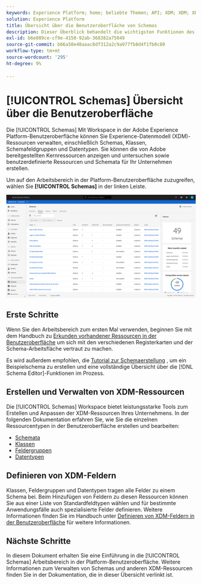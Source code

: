 ```yaml
---
keywords: Experience Platform; home; beliebte Themen; API; XDM; XDM; XDM-System; Experience-Datenmodell; Datenmodell; ui; Workspace
solution: Experience Platform
title: Übersicht über die Benutzeroberfläche von Schemas
description: Dieser Überblick behandelt die wichtigsten Funktionen des Arbeitsbereichs "Schemas"im Experience Platform.
exl-id: b6e089ce-cf9e-4150-92ab-368382a75049
source-git-commit: b66a50e40aaac8df312a2c9a977fb8d4f1fb0c80
workflow-type: tm+mt
source-wordcount: '295'
ht-degree: 9%

---
```


# [!UICONTROL Schemas] Übersicht über die Benutzeroberfläche

Die [!UICONTROL Schemas] Mit Workspace in der Adobe Experience Platform-Benutzeroberfläche können Sie Experience-Datenmodell (XDM)-Ressourcen verwalten, einschließlich Schemas, Klassen, Schemafeldgruppen und Datentypen. Sie können die von Adobe bereitgestellten Kernressourcen anzeigen und untersuchen sowie benutzerdefinierte Ressourcen und Schemata für Ihr Unternehmen erstellen.

Um auf den Arbeitsbereich in der Platform-Benutzeroberfläche zuzugreifen, wählen Sie **[!UICONTROL Schemas]** in der linken Leiste.

![](../images/ui/overview/schemas-tab.png)

## Erste Schritte

Wenn Sie den Arbeitsbereich zum ersten Mal verwenden, beginnen Sie mit dem Handbuch zu [Erkunden vorhandener Ressourcen in der Benutzeroberfläche](./explore.md) um sich mit den verschiedenen Registerkarten und der Schema-Arbeitsfläche vertraut zu machen.

Es wird außerdem empfohlen, die [Tutorial zur Schemaerstellung](../tutorials/create-schema-ui.md) , um ein Beispielschema zu erstellen und eine vollständige Übersicht über die [!DNL Schema Editor]-Funktionen im Prozess.

## Erstellen und Verwalten von XDM-Ressourcen

Die [!UICONTROL Schemas] Workspace bietet leistungsstarke Tools zum Erstellen und Anpassen der XDM-Ressourcen Ihres Unternehmens. In der folgenden Dokumentation erfahren Sie, wie Sie die einzelnen Ressourcentypen in der Benutzeroberfläche erstellen und bearbeiten:

* [Schemata](./resources/schemas.md)
* [Klassen](./resources/classes.md)
* [Feldergruppen](./resources/field-groups.md)
* [Datentypen](./resources/data-types.md)

## Definieren von XDM-Feldern

Klassen, Feldergruppen und Datentypen tragen alle Felder zu einem Schema bei. Beim Hinzufügen von Feldern zu diesen Ressourcen können Sie aus einer Liste von Standardfeldtypen wählen und für bestimmte Anwendungsfälle auch spezialisierte Felder definieren. Weitere Informationen finden Sie im Handbuch unter [Definieren von XDM-Feldern in der Benutzeroberfläche](./fields/overview.md) für weitere Informationen.

## Nächste Schritte

In diesem Dokument erhalten Sie eine Einführung in die [!UICONTROL Schemas] Arbeitsbereich in der Platform-Benutzeroberfläche. Weitere Informationen zum Verwalten von Schemas und anderen XDM-Ressourcen finden Sie in der Dokumentation, die in dieser Übersicht verlinkt ist.
